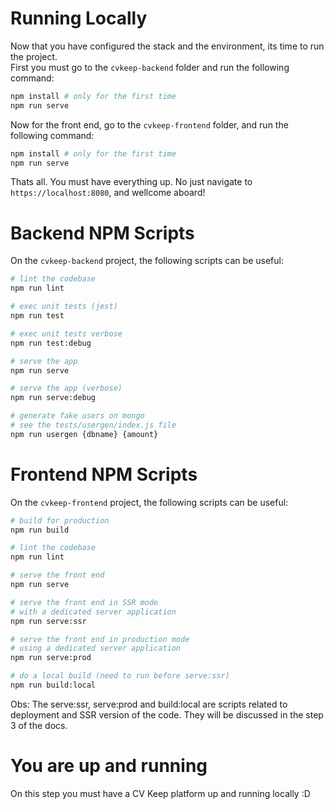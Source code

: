 # Running Locally

Now that you have configured the stack and the environment, its time to run the project.  
First you must go to the `cvkeep-backend` folder and run the following command:

```bash
npm install # only for the first time
npm run serve
```

Now for the front end, go to the `cvkeep-frontend` folder, and run the following command:

```bash
npm install # only for the first time
npm run serve
```

Thats all. You must have everything up. No just navigate to `https://localhost:8080`, and wellcome aboard!

# Backend NPM Scripts

On the `cvkeep-backend` project, the following scripts can be useful:

```bash
# lint the codebase
npm run lint

# exec unit tests (jest)
npm run test

# exec unit tests verbose
npm run test:debug

# serve the app
npm run serve

# serve the app (verbose)
npm run serve:debug

# generate fake users on mongo
# see the tests/usergen/index.js file
npm run usergen {dbname} {amount}
```

# Frontend NPM Scripts

On the `cvkeep-frontend` project, the following scripts can be useful:

```bash
# build for production
npm run build

# lint the codebase
npm run lint

# serve the front end
npm run serve

# serve the front end in SSR mode 
# with a dedicated server application
npm run serve:ssr

# serve the front end in production mode 
# using a dedicated server application
npm run serve:prod

# do a local build (need to run before serve:ssr)
npm run build:local
``` 

Obs: The serve:ssr, serve:prod and build:local are scripts related to deployment and SSR version of the code. They will be discussed in the step 3 of the docs.

# You are up and running

On this step you must have a CV Keep platform up and running locally :D